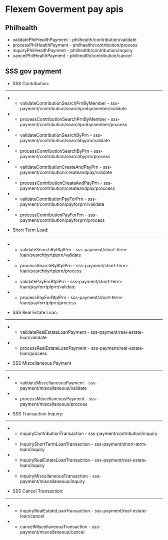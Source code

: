 # Flexem Goverment pay apis

## Philhealth
- validatePhilHealthPayment - philhealth/contribution/validate
- processPhilHealthPayment - philhealth/contribution/process
- inquiryPhilHealthPayment - philhealth/contribution/inquiry
- cancelPhilHealthPayment - philhealth/contribution/cancel

## SSS gov payment
- SSS Contribution:
---
- - validateContributionSearchPrnByMember - sss-payment/contribution/searchprnbymember/validate
- - processContributionSearchPrnByMember - sss-payment/contribution/searchprnbymember/process
- - validateContributionSearchByPrn - sss-payment/contribution/searchbyprn/validate
- - processContributionSearchByPrn - sss-payment/contribution/searchbyprn/process
- - validateContributionCreateAndPayPrn - sss-payment/contribution/createandpay/validate
- - processContributionCreateAndPayPrn - sss-payment/contribution/createandpay/proccess
- - validateContributionPayForPrn - sss-payment/contribution/payforprn/validate
- - processContributionPayForPrn - sss-payment/contribution/payforprn/process

- Short Term Load:
---
- - validateSearchByRtplPrn - sss-payment/short-term-loan/searchbyrtplprn/validate
- - processSearchByRtplPrn - sss-payment/short-term-loan/searchbyrtplprn/process
- - validatePayForRtplPrn - sss-payment/short-term-loan/payforrtplprn/validate
- - processPayForRtplPrn - sss-payment/short-term-loan/payforrtplprn/process

- SSS Real Estate Loan:
---
- - validateRealEstateLoanPayment - sss-payment/real-estate-loan/validate
- - processRealEstateLoanPayment - sss-payment/real-estate-loan/process

- SSS Miscellaneous Payment
---
- - validateMiscellaneousPayment - sss-payment/miscellaneous/validate
- - processMiscellaneousPayment - sss-payment/miscellaneous/process

- SSS Transaction Inquiry:
---
- - inquiryContributionTransaction - sss-payment/contribution/inquiry
- - inquiryShortTermLoanTransaction - sss-payment/short-term-loan/inquiry
- - inquiryRealEstateLoanTransaction - sss-payment/real-estate-loan/inquiry
- - inquiryMiscellaneousTransaction - sss-payment/miscellaneous/inquiry

- SSS Cancel Transaction:
---
- - inquiryRealEstateLoanTransaction - sss-payment/real-estate-loan/cancel
- - cancelMiscellaneousTransaction - sss-payment/miscellaneous/cancel